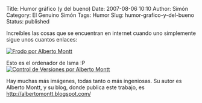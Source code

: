 Title: Humor gráfico (y del bueno)
Date: 2007-08-06 10:10
Author: Simón
Category: El Genuino Simón
Tags: Humor
Slug: humor-grafico-y-del-bueno
Status: published

Increíbles las cosas que se encuentran en internet cuando uno
simplemente sigue unos cuantos enlaces:

[![Frodo por Alberto Montt](http://photos1.blogger.com/x/blogger/5381/3856/1600/535425/Frodo.jpg)](http://photos1.blogger.com/x/blogger/5381/3856/1600/535425/Frodo.jpg)

Esto es el ordenador de Isma :P  
[![Control de Versiones por Alberto Montt](http://photos1.blogger.com/x/blogger/5381/3856/1600/676251/Archivos.jpg)](http://photos1.blogger.com/x/blogger/5381/3856/1600/676251/Archivos.jpg)

Hay muchas más imágenes, todas tanto o más ingeniosas. Su autor es
Alberto Montt, y su blog, donde publica este trabajo, es
<http://albertomontt.blogspot.com/>
